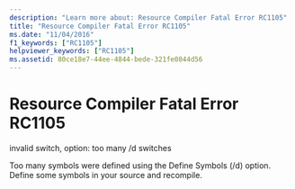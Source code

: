 ```yaml
---
description: "Learn more about: Resource Compiler Fatal Error RC1105"
title: "Resource Compiler Fatal Error RC1105"
ms.date: "11/04/2016"
f1_keywords: ["RC1105"]
helpviewer_keywords: ["RC1105"]
ms.assetid: 80ce18e7-44ee-4844-bede-321fe0844d56
---
```

# Resource Compiler Fatal Error RC1105

invalid switch, option: too many /d switches

Too many symbols were defined using the Define Symbols (/d) option. Define some symbols in your source and recompile.
